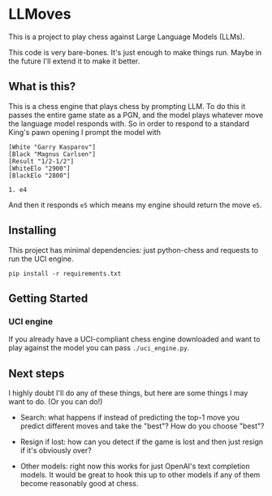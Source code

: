 # LLMoves

This is a project to play chess against Large Language Models (LLMs).

This code is very bare-bones. It's just enough to make things run.
Maybe in the future I'll extend it to make it better.


## What is this?

This is a chess engine that plays chess by prompting LLM.
To do this it passes the entire game state as a PGN, and the model plays
whatever move the language model responds with. So in order to respond to
a standard King's pawn opening I prompt the model with

    [White "Garry Kasparov"]
    [Black "Magnus Carlsen"]
    [Result "1/2-1/2"]
    [WhiteElo "2900"]
    [BlackElo "2800"]
    
    1. e4

And then it responds `e5` which means my engine should return the move `e5`.


## Installing

This project has minimal dependencies: just python-chess and requests to
run the UCI engine.

    pip install -r requirements.txt


## Getting Started

### UCI engine

If you already have a UCI-compliant chess engine downloaded and want to play
against the model you can pass `./uci_engine.py`.

## Next steps

I highly doubt I'll do any of these things, but here are some things
I may want to do. (Or you can do!)

- Search: what happens if instead of predicting the top-1 move you predict
different moves and take the "best"? How do you choose "best"?

- Resign if lost: how can you detect if the game is lost and then just
resign if it's obviously over?

- Other models: right now this works for just OpenAI's text completion models.
It would be great to hook this up to other models if any of them
become reasonably good at chess.
